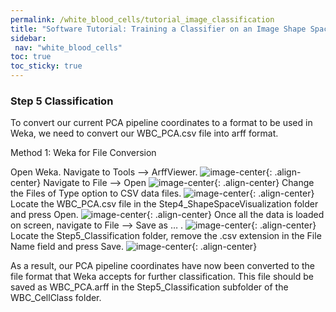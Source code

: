 ```yaml
---
permalink: /white_blood_cells/tutorial_image_classification
title: "Software Tutorial: Training a Classifier on an Image Shape Space"
sidebar:
 nav: "white_blood_cells"
toc: true
toc_sticky: true
---
```


### Step 5 Classification

To convert our current PCA pipeline coordinates to a format to be used in Weka, we need to convert our WBC_PCA.csv file into arff format.

Method 1: Weka for File Conversion

Open Weka.
Navigate to Tools --> ArffViewer.
![image-center](../assets/images/cellorg_step_2.png){: .align-center}
Navigate to File --> Open
![image-center](../assets/images/cellorg_step_3.png){: .align-center}
Change the Files of Type option to CSV data files.
![image-center](../assets/images/cellorg_step_4.png){: .align-center}
Locate the WBC_PCA.csv file in the Step4_ShapeSpaceVisualization folder and press Open.
![image-center](../assets/images/cellorg_step_5.png){: .align-center}
Once all the data is loaded on screen, navigate to File --> Save as … .
![image-center](../assets/images/cellorg_step_6.png){: .align-center}
Locate the Step5_Classification folder, remove the .csv extension in the File Name field and press Save.
![image-center](../assets/images/cellorg_step_7.png){: .align-center}

As a result, our PCA pipeline coordinates have now been converted to the file format that Weka accepts for further classification. This file should be saved as WBC_PCA.arff in the Step5_Classification subfolder of the WBC_CellClass folder.
